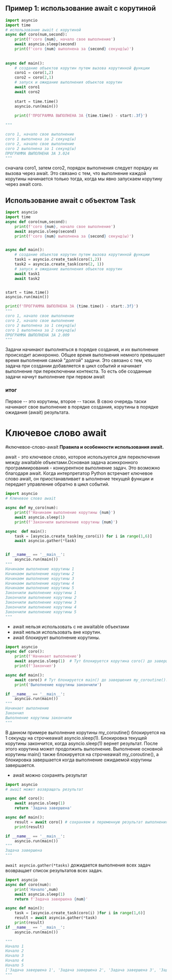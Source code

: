 
## Пример 1: использование await c корутиной
```py 
import asyncio
import time
# использование await с корутиной
async def coro(num,second):
    print(f'coro {num}, начало свое выполнение')
    await asyncio.sleep(second)
    print(f'coro {num} выполнена за {second} секунд(ы)')
    
    
async def main():
    # создание объектов корутин путем вызова корутинной функции
    coro1 = coro(1,2)
    coro2 = coro(2,1)
    # запуск и ожидание выполнения объектов корутин
    await coro1
    await coro2    
    
    start = time.time()
    asyncio.run(main())
    
    print(f'ПРОГРАММА ВЫПОЛНЕНА ЗА {time.time() - start:.3f}')

"""

coro 1, начало свое выполнение
coro 1 выполнена за 2 секунд(ы)
coro 2, начало свое выполнение
coro 2 выполнена за 1 секунд(ы)
ПРОГРАММА ВЫПОЛНЕНА ЗА 3.024
"""

```


сначала coro1, затем coro2, порядок выполнения следует порядку их вызова через await. Это связано с тем, что выполнение каждой корутины начинается только тогда, когда мы явно запускаем корутину через await coro.

## Использование await c объектом Task

```python
import asyncio
import time
async def coro(num,second):
    print(f'coro {num}, начало свое выполнение')
    await asyncio.sleep(second)
    print(f'coro {num} выполнена за {second} секунд(ы)')


async def main():
    # создание объектов корутин путем вызова корутинной функции
    task1 = asyncio.create_task(coro(1,2))
    task2 = asyncio.create_task(coro(2, 1))
    # запуск и ожидание выполнения объектов корутин
    await task1
    await task2


start = time.time()
asyncio.run(main())

print(f'ПРОГРАММА ВЫПОЛНЕНА ЗА {time.time() - start:.3f}')
"""
coro 1, начало свое выполнение
coro 2, начало свое выполнение
coro 2 выполнена за 1 секунд(ы)
coro 1 выполнена за 2 секунд(ы)
ПРОГРАММА ВЫПОЛНЕНА ЗА 2.009
"""
```

Задачи начинают выполняться в порядке создания, и их выполнение происходит асинхронно. Общее время выполнения немного превышает время выполнения самой "долгой" задачи. Это связано с тем, что задача при создании добавляется в цикл событий и начинает выполнение при переключении контекста. То есть обе созданные задачи начнут выполнение при первом await

### итог 
Первое -- это корутины, второе -- таски. В свою очередь таски начинают свое выполнение в порядке создания, корутины в порядке ожидания (await) результата.

# Ключевое слово await
#ключевое-слово-await
**Правила и особенности использования await.**

await - это ключевое слово, которое используется для переключения 
между awaitable объектами.Основная задача асинхронного программирования - 
конкурентное выполнение задач. Это возможно благодаря await. Когда интерпретатор Python встречает ключевое слово await, он приостанавливает в
ыполнение текущей функции и передает управление обратно в цикл событий. 


```python
import asyncio
# Ключевое слово await

async def my_coro(num):
    print(f'Начинаем выполнение корутины {num}')
    await asyncio.sleep(1)
    print(f'Закончили выполнение корутины {num}')

async  def main():
    task = [asyncio.create_task(my_coro(i)) for i in range(1,6)]
    await asyncio.gather(*task)


if __name__ == '__main__':
    asyncio.run(main())
"""
Начинаем выполнение корутины 1
Начинаем выполнение корутины 2
Начинаем выполнение корутины 3
Начинаем выполнение корутины 4
Начинаем выполнение корутины 5
Закончили выполнение корутины 1
Закончили выполнение корутины 2
Закончили выполнение корутины 3
Закончили выполнение корутины 4
Закончили выполнение корутины 5
"""
```

- await нельзя использовать с не awaitable объектами
- await нельзя использовать вне корутин. 
- await блокирует выполнение корутины.
```python
import asyncio
async def coro():
    print(f'Начинает выполнение')
    await asyncio.sleep(1)  # Тут блокируется корутина сoro() до завершения asyncio.sleep().
    print(f'Закончил')

async def main():
    await coro() # Тут блокируется main() до завершения my_coroutine().
    print('Выполнение корутины закончили')

if __name__ == '__main__':
    asyncio.run(main())
"""
Начинает выполнение
Закончил
Выполнение корутины закончили
"""
```
В данном примере выполнение корутины my_coroutine() блокируется на 1 секунду на строчкеawait asyncio.sleep(1). Блокировка текущей корутины закончится, когда asyncio.sleep(1) вернет результат. После этого корутина может продолжить выполнение.
Выполнение основной корутины main() также блокируется на строчкеawait my_coroutine(), а блокировка завершается когда выполнение ожидаемой корутины завершается.  

- await можно сохранять результат
```python
import asyncio
# await может возвращать результат

async def coro():
    await asyncio.sleep(1)
    return 'Задача завершена'

async def main():
    result = await coro() # сохраняем в переменную результат выполнения my_coroutine() 
    print(result)

if __name__ == '__main__':
    asyncio.run(main())
"""
Задача завершена
"""
```

`await asyncio.gather(*tasks)` дожидается выполнения всех задач возвращает список результатов всех задач.

```python
import asyncio
async def coro(num):
    print('Начало',num)
    await asyncio.sleep(1)
    return f'Задача завершена {num}'

async def main():
    task = [asyncio.create_task(coro(i) )for i in range(1,6)]
    result = await asyncio.gather(*task)
    print(result)
if __name__ == '__main__':
    asyncio.run(main())

"""
Начало 1
Начало 2
Начало 3
Начало 4
Начало 5
['Задача завершена 1', 'Задача завершена 2', 'Задача завершена 3', 'Задача завершена 4', 'Задача завершена 5']
"""
```


